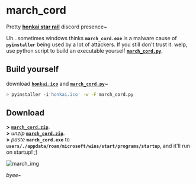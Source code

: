 # march_cord
Pretty [**honkai star rail**](https://hsr.hoyoverse.com/) discord presence~ 

Uh...sometimes windows thinks **`march_cord.exe`** is a malware cause of **`pyinstaller`** being used by a lot of attackers.
If you still don't trust it. welp, use python script to build an executable yourself [**`march_cord.py`**](./march_cord.py).

## Build yourself 
download [**`honkai.ico`**](./march_cord.py) and [**`march_cord.py`**](./march_cord.py)~
```sh
> pyinstaller -i'honkai.ico' -w -F march_cord.py 
```

## Download
**>** [**`march_cord.zip`**](https://github.com/purpleblueslime/march_cord/releases/tag/v1.0.0/march_cord.zip).\
**>** *unzip* [**`march_cord.zip`**](https://github.com/purpleblueslime/march_cord/releases/tag/v1.0.0/march_cord.zip).\
**>** *paste* **`march_cord.exe`** to **`users/./appdata/roam/microsoft/wins/start/programs/startup`**, and it'll run on startup! ;)

![march_img](https://user-images.githubusercontent.com/84064124/235434352-5e5abcc4-b7dc-420c-8fc2-72faa0d4c010.png)

*byee~*
